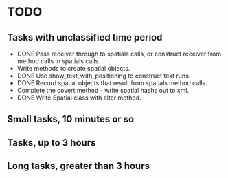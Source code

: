 # TODO

## Tasks with unclassified time period

* DONE Pass receiver through to spatials calls, or construct receiver
  from method calls in spatials calls.
* Write methods to create spatial objects.
* DONE Use show_text_with_positioning to construct text runs.
* DONE Record spatial objects that result from spatials method calls.
* Complete the covert method - write spatial hashs out to xml.
* DONE Write Spatial class with alter method.

## Small tasks, 10 minutes or so



## Tasks, up to 3 hours



## Long tasks, greater than 3 hours

